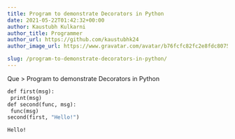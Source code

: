 ```yaml
---
title: Program to demonstrate Decorators in Python
date: 2021-05-22T01:42:32+00:00
author: Kaustubh Kulkarni
author_title: Programmer
author_url: https://github.com/kaustubhk24
author_image_url: https://www.gravatar.com/avatar/b76fcfc82fc2e8fdc8075636f1735f61?s=200

slug: /program-to-demonstrate-decorators-in-python/
---
```

Que > Program to demonstrate Decorators in Python

```vb title="file.vb"
def first(msg):
 print(msg)
def second(func, msg):
 func(msg)
second(first, "Hello!")
```

```vb title="file.vb"
Hello!

```